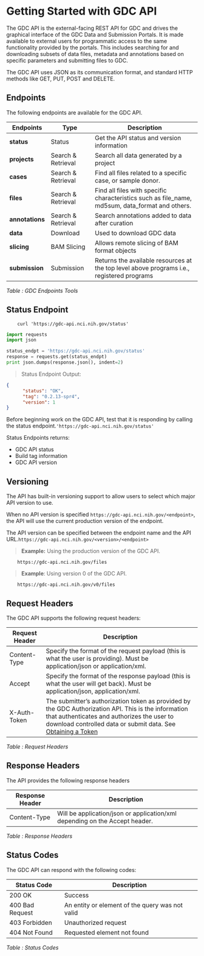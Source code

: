 # Getting Started with GDC API
The GDC API is the external-facing REST API for GDC and drives the graphical interface of the GDC Data and Submission Portals. It is made available to external users for programmatic access to the same functionality provided by the portals. This includes searching for and downloading subsets of data files, metadata and annotations based on specific parameters and submitting files to GDC.

The GDC API uses JSON as its communication format, and standard HTTP methods like GET, PUT, POST and DELETE.

## Endpoints

The following endpoints are available for the GDC API.

| Endpoints | Type | Description |
| --- | --- | --- |
| **status** | Status | Get the API status and version information |
| **projects** | Search & Retrieval | Search all data generated by a project |
| **cases** | Search & Retrieval | Find all files related to a specific case, or sample donor. |
| **files** | Search & Retrieval | Find all files with specific characteristics such as file_name, md5sum, data_format and others. |
| **annotations** | Search & Retrieval | Search annotations added to data after curation |
| **data** | Download | Used to download GDC data |
| **slicing** | BAM Slicing | Allows remote slicing of BAM format objects |
| **submission** | Submission | Returns the available resources at the top level above programs i.e., registered programs |
_Table : GDC Endpoints Tools_

## Status Endpoint
``` shell
    curl 'https://gdc-api.nci.nih.gov/status'
```
```python
import requests
import json

status_endpt = 'https://gdc-api.nci.nih.gov/status'
response = requests.get(status_endpt)
print json.dumps(response.json(), indent=2)
```
> Status Endpoint Output:

```json    
{
      "status": "OK",
      "tag": "0.2.13-spr4",
      "version": 1
}
```
Before beginning work on the GDC API, test that it is responding by calling the status endpoint.```'https://gdc-api.nci.nih.gov/status'```

Status Endpoints returns:

 - GDC API status
 - Build tag information
 - GDC API version

## Versioning
The API has built-in versioning support to allow users to select which major API version to use.

When no API version is specified ```https://gdc-api.nci.nih.gov/<endpoint>```, the API will use the current production version of the endpoint.

The API version can be specified between the endpoint name and the API URL.```https://gdc-api.nci.nih.gov/<version>/<endpoint>```

>**Example:** Using the production version of the GDC API.

```
	https://gdc-api.nci.nih.gov/files
```

>**Example**: Using version 0 of the GDC API.

```
	https://gdc-api.nci.nih.gov/v0/files
```

## Request Headers
The GDC API supports the following request headers:

| Request Header | Description |
| --- | --- |
| Content-Type | Specify the format of the request payload (this is what the user is providing). Must be application/json or application/xml. |
| Accept | Specify the format of the response payload (this is what the user will get back). Must be application/json, application/xml. |
| X-Auth-Token | The submitter’s authorization token as provided by the GDC Authorization API. This is the information that authenticates and authorizes the user to download controlled data or submit data. See [Obtaining a Token](#controlled-data-access) |

_Table : Request Headers_

## Response Headers
The API provides the following response headers

| Response Header | Description |
| --- | --- |
| Content-Type | Will be application/json or application/xml depending on the Accept header. |

_Table : Response Headers_

## Status Codes
The GDC API can respond with the following codes:

| Status Code | Description |
| --- | --- |
| 200 OK | Success |
| 400 Bad Request | An entity or element of the query was not valid |
| 403 Forbidden | Unauthorized request |
| 404 Not Found | Requested element not found |

_Table : Status Codes_
